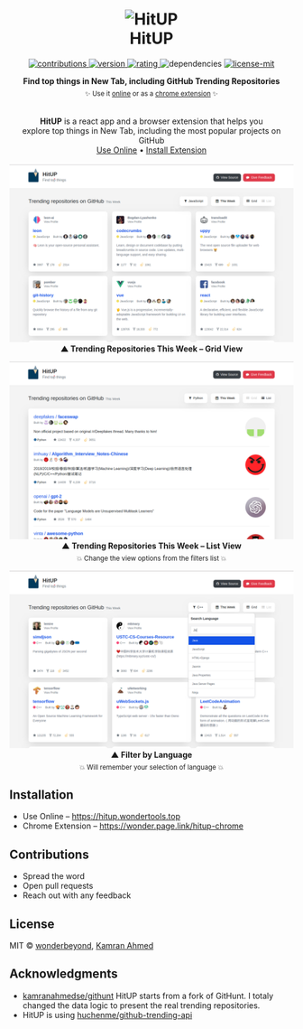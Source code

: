 <h1 align="center">
  <img height="100" src="https://raw.github.com/wonderbeyond/HitUP/master/public/img/logo.svg?sanitize=true" alt="HitUP" />
  <br>HitUP
</h1>

<p align="center">
  <a href="https://github.com/wonderbeyond/HitUP">
    <img src="https://img.shields.io/badge/contributions-welcome-brightgreen.svg" alt="contributions" />
  </a>
  <a href="https://wonder.page.link/hitup-chrome">
    <img src="https://img.shields.io/chrome-web-store/v/eiokaohkigpbonodjcbjpecbnccijkjb.svg" alt="version" />
  </a>
  <a href="https://wonder.page.link/hitup-chrome">
    <img src="https://img.shields.io/chrome-web-store/stars/eiokaohkigpbonodjcbjpecbnccijkjb.svg?label=rating%20%28chrome%29" alt="rating" />
  </a>
  <img src="https://img.shields.io/librariesio/github/wonderbeyond/HitUP.svg" alt="dependencies" />
  <a href="https://github.com/wonderbeyond/HitUP/blob/master/license.md">
    <img src="https://img.shields.io/badge/License-MIT-yellow.svg" alt="license-mit" />
  </a>
</p>

<p align="center">
  <b>Find top things in New Tab, including GitHub Trending Repositories</b></br>
  <sub>✨ Use it <a href="https://hitup.wondertools.top" target="_blank">online</a> or as a <a href="https://wonder.page.link/hitup-chrome" target="_blank">chrome extension</a> ✨<sub>
</p>

<p align="center">
  <br><b>HitUP</b> is a react app and a browser extension that helps you
  <br>explore top things in New Tab, including the most popular projects on GitHub
  <br><a href="https://hitup.wondertools.top">Use Online</a> • <a href="https://wonder.page.link/hitup-chrome">Install Extension</a>
  <br><br><img alt="HitUP" src="./screenshots/trending-repo-grid.png">
  <br><b>▲ Trending Repositories This Week – Grid View</b><br>
</p>


<p align="center">
  <img alt="HitUP" src="./screenshots/trending-repo-list.png">
  <br><b>▲ Trending Repositories This Week – List View</b><br>
  <sub>💥 Change the view options from the filters list 💥</sub>
</p>

<p align="center">
  <img alt="HitUP" src="./screenshots/filter-by-lang.png">
  <br><b>▲ Filter by Language</b><br>
  <sub>💥 Will remember your selection of language 💥</sub>
</p>


## Installation

* Use Online – https://hitup.wondertools.top
* Chrome Extension – https://wonder.page.link/hitup-chrome

## Contributions

* Spread the word
* Open pull requests
* Reach out with any feedback

## License
MIT © [wonderbeyond](https://github.com/wonderbeyond), [Kamran Ahmed](https://kamranahmed.info)

## Acknowledgments

* [kamranahmedse/githunt](https://github.com/kamranahmedse/githunt)
  HitUP starts from a fork of GitHunt.
  I totaly changed the data logic to present the real trending repositories.
* HitUP is using [huchenme/github-trending-api](https://github.com/huchenme/github-trending-api)
